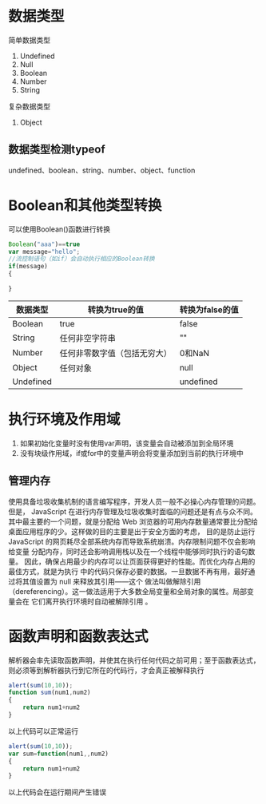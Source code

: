 # 数据类型

简单数据类型

1. Undefined
2. Null
3. Boolean
4. Number
5. String

复杂数据类型

1. Object



## 数据类型检测typeof

undefined、boolean、string、number、object、function



# Boolean和其他类型转换

可以使用Boolean()函数进行转换

```javascript
Boolean("aaa")==true
var message="hello";
//流控制语句（如if）会自动执行相应的Boolean转换
if(message)
{
    
}
```



| 数据类型  | 转换为true的值               | 转换为false的值 |
| --------- | ---------------------------- | --------------- |
| Boolean   | true                         | false           |
| String    | 任何非空字符串               | ""              |
| Number    | 任何非零数字值（包括无穷大） | 0和NaN          |
| Object    | 任何对象                     | null            |
| Undefined |                              | undefined       |



# 执行环境及作用域

1. 如果初始化变量时没有使用var声明，该变量会自动被添加到全局环境
2. 没有块级作用域，if或for中的变量声明会将变量添加到当前的执行环境中

## 管理内存

​	使用具备垃圾收集机制的语言编写程序，开发人员一般不必操心内存管理的问题。但是， JavaScript
在进行内存管理及垃圾收集时面临的问题还是有点与众不同。其中最主要的一个问题，就是分配给 Web
浏览器的可用内存数量通常要比分配给桌面应用程序的少。这样做的目的主要是出于安全方面的考虑，
目的是防止运行 JavaScript 的网页耗尽全部系统内存而导致系统崩溃。内存限制问题不仅会影响给变量
分配内存，同时还会影响调用栈以及在一个线程中能够同时执行的语句数量。
​	因此，确保占用最少的内存可以让页面获得更好的性能。而优化内存占用的最佳方式，就是为执行
中的代码只保存必要的数据。一旦数据不再有用，最好通过将其值设置为 null 来释放其引用——这个
做法叫做解除引用（dereferencing）。这一做法适用于大多数全局变量和全局对象的属性。局部变量会在
它们离开执行环境时自动被解除引用 。





# 函数声明和函数表达式

解析器会率先读取函数声明，并使其在执行任何代码之前可用；至于函数表达式，则必须等到解析器执行到它所在的代码行，才会真正被解释执行

```javascript
alert(sum(10,10));
function sum(num1,num2)
{
    return num1+num2
}
```

以上代码可以正常运行





```javascript
alert(sum(10,10));
var sum=function(num1,,num2)
{
    return num1+num2
}
```

以上代码会在运行期间产生错误

